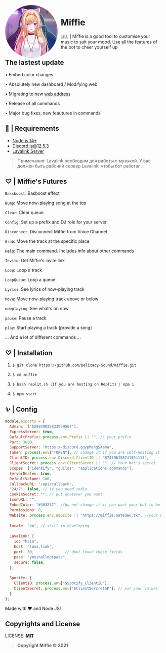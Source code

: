 

<img width="170" height="170" align="left" style="float: left; margin: 0 10px 0 0; border-radius: 50%;" alt="Miffie's logo" src="./assets/logo.jpg">  

# Miffie
🇺🇸 | Miffie is a good tool to customise your music to suit your mood. Use all the features of the bot to cheer yourself up


## The lastest update

• Embed color changes

• Absolutely new dashboard / Modifying web

• Migrating to new [web address](https://miffie.natedev.tk)

• Release of all commands

• Major bug fixes, new feautures in commands

## 🚧 | Requirements

- [Node.js 14+](https://nodejs.org/en/download/)
- Discord.js@12.5.3
- [Lavalink Server](https://github.com/freyacodes/Lavalink#server-configuration)

> Примечание: Lavalink необходим для работы с музыкой. У вас должен быть рабочий сервер Lavalink, чтобы бот работал.

## **♡** | Miffie's Futures

`Bassboost`: Basboost effect

`Bump`: Move now-playing song at the top

`Clear`: Clear queue

`Config`: Set up a prefix and DJ role for your server

`Disconnect`: Disconnect Miffie from Voice Channel

`Grab`: Move the track at the specific place

`Help`: The main command. Includes info about other commands

`Invite`: Get Miffie's invite link

`Loop`: Loop a track 

`LoopQueue`: Loop a queue

`Lyrics`: See lyrics of now-playing track

`Move`: Move now-playing track above or below

`nowplaying`: See what's on now

`pause`: Pause a track

`play`: Start playing a track (provide a song)

... And a lot of different commands ...

## **♡** | Installation

1. `$ git clone https://github.com/Delicacy-Sound/miffie.git`

2. `$ cd miffie`

3. `$ bash replit.sh (If you are hosting on Replit) | npm i`

4. `$ npm start`



## ✨ | Config

```javascript
module.exports = {
  Admins: ["528930032823959562"],
  ExpressServer: true,
  DefaultPrefix: process.env.Prefix || "", // your prefix
  Port: 3000,
  SupportServer: "https://discord.gg/pMahg5Aama", 
  Token: process.env["TOKEN"], // change it if you are self-hosting it
  ClientID: process.env.Discord_ClientID || "874396158741594113",
  ClientSecret: process.env.ClientSecret || "", // Your bot's secret
  Scopes: ["identify", "guilds", "applications.commands"],
  ServerDeafen: true,
  DefaultVolume: 100,
  CallbackURL: "/api/callback",
  "24/7": false, // if you need radio
  CookieSecret: "", // put whatever you want
  IconURL: "",
  EmbedColor: "#303237", //do not change it if you want your bot to be better
  Permissions: 8,
  Website: process.env.Website || "https://miffie.natedev.tk", //your website

  locale: "en", // still in developing

  Lavalink: {
    id: "Main",
    host: "lava.link",
    port: 80,              // dont touch these fields
    pass: "youshallnotpass",
    secure: false,
  },

  Spotify: {
    ClientID: process.env["$Spotify_ClientID"],
    ClientSecret: process.env["$ClientSercretSP"], // put your values
  }
};
```

Made with :heart: and Node JS!

## Copyrights and License

LICENSE: [**MIT**](LICENSE)
> **Copyright Miffie © 2021**
